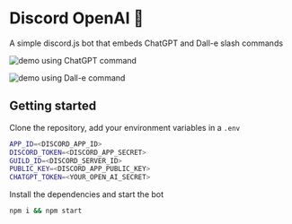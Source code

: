 # Discord OpenAI 🤖

A simple discord.js bot that embeds ChatGPT and Dall-e slash commands

![demo using ChatGPT command](https://i.ibb.co/vxTNDYc/demo.gif)

![demo using Dall-e command](https://i.ibb.co/F4rKptG/demo2.gif)

## Getting started

Clone the repository, add your environment variables in a `.env`

```sh
APP_ID=<DISCORD_APP_ID>
DISCORD_TOKEN=<DISCORD_APP_SECRET>
GUILD_ID=<DISCORD_SERVER_ID>
PUBLIC_KEY=<DISCORD_APP_PUBLIC_KEY>
CHATGPT_TOKEN=<YOUR_OPEN_AI_SECRET>
```

Install the dependencies and start the bot

```sh
npm i && npm start
```
